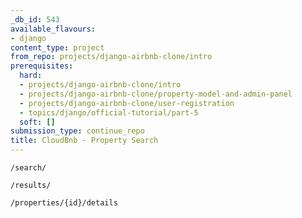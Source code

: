 ```yaml
---
_db_id: 543
available_flavours:
- django
content_type: project
from_repo: projects/django-airbnb-clone/intro
prerequisites:
  hard:
  - projects/django-airbnb-clone/intro
  - projects/django-airbnb-clone/property-model-and-admin-panel
  - projects/django-airbnb-clone/user-registration
  - topics/django/official-tutorial/part-5
  soft: []
submission_type: continue_repo
title: CloudBnb - Property Search
---
```


`/search/`

`/results/`

`/properties/{id}/details`